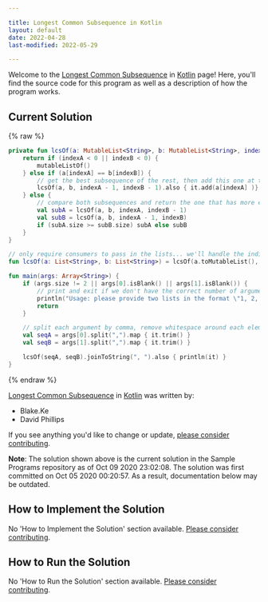 ```yaml
---

title: Longest Common Subsequence in Kotlin
layout: default
date: 2022-04-28
last-modified: 2022-05-29

---
```


Welcome to the [Longest Common Subsequence](https://sampleprograms.io/projects/longest-common-subsequence) in [Kotlin](https://sampleprograms.io/languages/kotlin) page! Here, you'll find the source code for this program as well as a description of how the program works.

## Current Solution

{% raw %}

```kotlin
private fun lcsOf(a: MutableList<String>, b: MutableList<String>, indexA: Int, indexB: Int): MutableList<String> {
    return if (indexA < 0 || indexB < 0) {
        mutableListOf()
    } else if (a[indexA] == b[indexB]) {
        // get the best subsequence of the rest, then add this one at the end (prevents needing to reverse at the end)
        lcsOf(a, b, indexA - 1, indexB - 1).also { it.add(a[indexA] )}
    } else {
        // compare both subsequences and return the one that has more element
        val subA = lcsOf(a, b, indexA, indexB - 1)
        val subB = lcsOf(a, b, indexA - 1, indexB)
        if (subA.size >= subB.size) subA else subB
    }
}

// only require consumers to pass in the lists... we'll handle the indices ourselves
fun lcsOf(a: List<String>, b: List<String>) = lcsOf(a.toMutableList(), b.toMutableList(), a.size - 1, b.size - 1)

fun main(args: Array<String>) {
    if (args.size != 2 || args[0].isBlank() || args[1].isBlank()) {
        // print and exit if we don't have the correct number of arguments
        println("Usage: please provide two lists in the format \"1, 2, 3, 4, 5\"")
        return
    }

    // split each argument by comma, remove whitespace around each element, and pack them all in a list
    val seqA = args[0].split(",").map { it.trim() }
    val seqB = args[1].split(",").map { it.trim() }

    lcsOf(seqA, seqB).joinToString(", ").also { println(it) }
}
```

{% endraw %}

[Longest Common Subsequence](https://sampleprograms.io/projects/longest-common-subsequence) in [Kotlin](https://sampleprograms.io/languages/kotlin) was written by:

- Blake.Ke
- David Phillips

If you see anything you'd like to change or update, [please consider contributing](https://github.com/TheRenegadeCoder/sample-programs).

**Note**: The solution shown above is the current solution in the Sample Programs repository as of Oct 09 2020 23:02:08. The solution was first committed on Oct 05 2020 00:20:57. As a result, documentation below may be outdated.

## How to Implement the Solution

No 'How to Implement the Solution' section available. [Please consider contributing](https://github.com/TheRenegadeCoder/sample-programs-website).

## How to Run the Solution

No 'How to Run the Solution' section available. [Please consider contributing](https://github.com/TheRenegadeCoder/sample-programs-website).